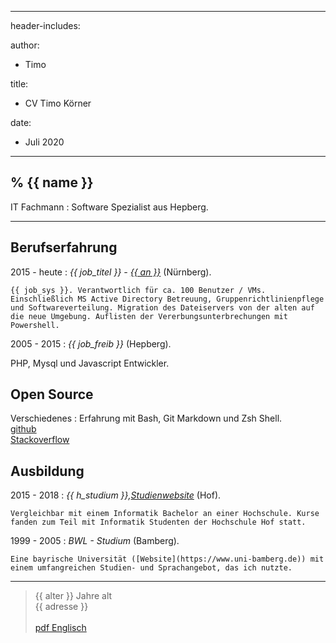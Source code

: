 
---
header-includes: <script src="../js.js"></script> <link rel="stylesheet" href="../style.css">

author:
- Timo

title:
- CV Timo Körner

date:
- Juli 2020
---


% {{ name }}
----

 IT Fachmann
:   Software Spezialist aus Hepberg.

---------------------------------

Berufserfahrung
--------------------

2015 - heute
:   *{{ job_titel }} -  [{{ an }}](http://www.abdnb.bayern.de/)*
    (Nürnberg).

    {{ job_sys }}. Verantwortlich für ca. 100 Benutzer / VMs. Einschließlich MS Active Directory Betreuung, Gruppenrichtlinienpflege und Softwareverteilung. Migration des Dateiservers von der alten auf die neue Umgebung. Auflisten der Vererbungsunterbrechungen mit Powershell.

2005 - 2015
:   *{{ job_freib }}*
    (Hepberg).

   PHP, Mysql und Javascript Entwickler.

Open Source
--------------------
Verschiedenes
:   Erfahrung mit Bash, Git Markdown und Zsh Shell.  
    [github](https://github.com/tik9)  
    [Stackoverflow](https://stackoverflow.com/users/1705829/timo)

Ausbildung
----------

2015 - 2018
:   *{{ h_studium }},[Studienwebsite](https://www.verwaltungsinformatiker.de)*
    (Hof).

    Vergleichbar mit einem Informatik Bachelor an einer Hochschule. Kurse fanden zum Teil mit Informatik Studenten der Hochschule Hof statt.

1999 - 2005
:   *BWL - Studium* (Bamberg).

    Eine bayrische Universität ([Website](https://www.uni-bamberg.de)) mit einem umfangreichen Studien- und Sprachangebot, das ich nutzte.

----

> {{ alter }} Jahre alt\
> {{ adresse }}\
> \
> [pdf Englisch](https://tik9.github.io/cv/output/cv_en.pdf)   
